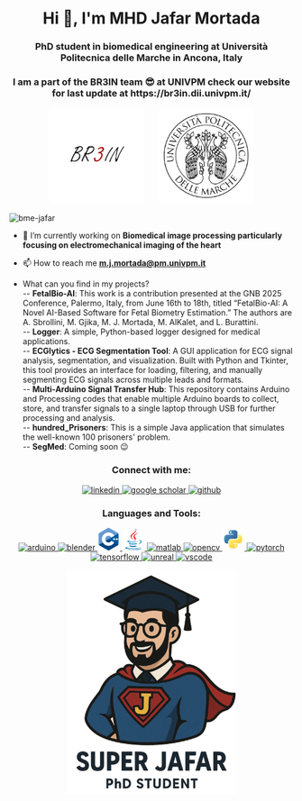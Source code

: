 <h1 align="center">Hi 👋, I'm MHD Jafar Mortada</h1>
<h3 align="center">PhD student in biomedical engineering at Università Politecnica delle Marche in Ancona, Italy</h3>
<h3 align="center">I am a part of the BR3IN team 😎 at UNIVPM check our website for last update at https://br3in.dii.univpm.it/</h3>

<p align="center">
  <img src="br3in.png" alt="br3in team logo" width="150" 
       style="background:white; padding:10px; border-radius:8px; display:inline-block; margin:0 10px;"/>
  <img src="univpm.png" alt="univpm logo" width="150" 
       style="background:white; padding:10px; border-radius:8px; display:inline-block; margin:0 10px;"/>
</p>

<p align="left"> <img src="https://komarev.com/ghpvc/?username=bme-jafar&label=Profile%20views&color=0e75b6&style=flat" alt="bme-jafar" /> </p>

- 🔭 I’m currently working on **Biomedical image processing particularly focusing on electromechanical imaging of the heart**

- 📫 How to reach me **m.j.mortada@pm.univpm.it**

- What can you find in my projects?  
-- **FetalBio-AI**: This work is a contribution presented at the GNB 2025 Conference, Palermo, Italy, from June 16th to 18th, titled “FetalBio-AI: A Novel AI-Based Software for Fetal Biometry Estimation.” The authors are A. Sbrollini, M. Gjika, M. J. Mortada, M. AlKalet, and L. Burattini.  
-- **Logger**: A simple, Python-based logger designed for medical applications.  
-- **ECGlytics - ECG Segmentation Tool**: A GUI application for ECG signal analysis, segmentation, and visualization. Built with Python and Tkinter, this tool provides an interface for loading, filtering, and manually segmenting ECG signals across multiple leads and formats.  
-- **Multi-Arduino Signal Transfer Hub**: This repository contains Arduino and Processing codes that enable multiple Arduino boards to collect, store, and transfer signals to a single laptop through USB for further processing and analysis.  
-- **hundred_Prisoners**: This is a simple Java application that simulates the well-known 100 prisoners' problem.  
-- **SegMed**: Coming soon 😉  

<h3 align="center">Connect with me:</h3>
<p align="center">
  <a href="https://www.linkedin.com/in/mjmortada/" target="_blank">
    <img src="https://cdn-icons-png.flaticon.com/512/174/174857.png" alt="linkedin" width="40" height="40"/>
  </a>
  <a href="https://scholar.google.com/citations?user=JD33zYMAAAAJ&hl=en&oi=ao" target="_blank">
    <img src="https://upload.wikimedia.org/wikipedia/commons/c/c7/Google_Scholar_logo.svg" alt="google scholar" width="40" height="40"/>
  </a>
  <a href="https://github.com/bme-jafar" target="_blank">
    <img src="https://cdn-icons-png.flaticon.com/512/25/25231.png" alt="github" width="40" height="40"/>
  </a>
</p>

<h3 align="center">Languages and Tools:</h3>
<p align="center">
  <a href="https://www.arduino.cc/" target="_blank" rel="noreferrer"> <img src="https://cdn.worldvectorlogo.com/logos/arduino-1.svg" alt="arduino" width="40" height="40"/> </a>
  <a href="https://www.blender.org/" target="_blank" rel="noreferrer"> <img src="https://download.blender.org/branding/community/blender_community_badge_white.svg" alt="blender" width="40" height="40"/> </a>
  <a href="https://www.w3schools.com/cpp/" target="_blank" rel="noreferrer"> <img src="https://raw.githubusercontent.com/devicons/devicon/master/icons/cplusplus/cplusplus-original.svg" alt="cplusplus" width="40" height="40"/> </a>
  <a href="https://www.java.com" target="_blank" rel="noreferrer"> <img src="https://raw.githubusercontent.com/devicons/devicon/master/icons/java/java-original.svg" alt="java" width="40" height="40"/> </a>
  <a href="https://www.mathworks.com/" target="_blank" rel="noreferrer"> <img src="https://upload.wikimedia.org/wikipedia/commons/2/21/Matlab_Logo.png" alt="matlab" width="40" height="40"/> </a>
  <a href="https://opencv.org/" target="_blank" rel="noreferrer"> <img src="https://www.vectorlogo.zone/logos/opencv/opencv-icon.svg" alt="opencv" width="40" height="40"/> </a>
  <a href="https://www.python.org" target="_blank" rel="noreferrer"> <img src="https://raw.githubusercontent.com/devicons/devicon/master/icons/python/python-original.svg" alt="python" width="40" height="40"/> </a>
  <a href="https://pytorch.org/" target="_blank" rel="noreferrer"> <img src="https://www.vectorlogo.zone/logos/pytorch/pytorch-icon.svg" alt="pytorch" width="40" height="40"/> </a>
  <a href="https://www.tensorflow.org" target="_blank" rel="noreferrer"> <img src="https://www.vectorlogo.zone/logos/tensorflow/tensorflow-icon.svg" alt="tensorflow" width="40" height="40"/> </a>
  <a href="https://unrealengine.com/" target="_blank" rel="noreferrer"> <img src="https://raw.githubusercontent.com/kenangundogan/fontisto/036b7eca71aab1bef8e6a0518f7329f13ed62f6b/icons/svg/brand/unreal-engine.svg" alt="unreal" width="40" height="40"/> </a>
  <a href="https://code.visualstudio.com/" target="_blank" rel="noreferrer"> <img src="https://cdn.worldvectorlogo.com/logos/visual-studio-code-1.svg" alt="vscode" width="40" height="40"/> </a>
</p>

<p align="center">
  <img src="Jafar.png" alt="Jafar" width="300"/>
</p>
